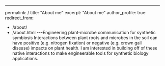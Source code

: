---
permalink: /
title: "About me"
excerpt: "About me"
author_profile: true
redirect_from: 
  - /about/
  - /about.html
---Engineering plant-microbe communication for synthetic symbiosis
Interactions between plant roots and microbes in the soil can have positive (e.g. nitrogen fixation) or negative (e.g. crown gall disease) impacts on plant health. I am interested in building off of these native interactions to make engineerable tools for synthetic biology applications.



